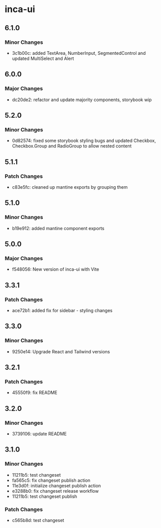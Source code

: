 # inca-ui

## 6.1.0

### Minor Changes

-   3c1b00c: added TextArea, NumberInput, SegmentedControl and updated MultiSelect and Alert

## 6.0.0

### Major Changes

-   dc20de2: refactor and update majority components, storybook wip

## 5.2.0

### Minor Changes

-   0d82574: fixed some storybook styling bugs and updated Checkbox, Checkbox.Group and RadioGroup to allow nested content

## 5.1.1

### Patch Changes

-   c83e5fc: cleaned up mantine exports by grouping them

## 5.1.0

### Minor Changes

-   b19e912: added mantine component exports

## 5.0.0

### Major Changes

-   f548056: New version of inca-ui with Vite

## 3.3.1

### Patch Changes

-   ace72b1: added fix for sidebar - styling changes

## 3.3.0

### Minor Changes

-   9250e14: Upgrade React and Tailwind versions

## 3.2.1

### Patch Changes

-   45550f9: fix README

## 3.2.0

### Minor Changes

-   3739106: update README

## 3.1.0

### Minor Changes

-   11211b5: test changeset
-   fa565c5: fix changeset publish action
-   11e3d0f: initialize changeset publish action
-   e3288b0: fix changeset release workflow
-   11211b5: test changeset publish

### Patch Changes

-   c565b8d: test changeset
